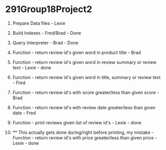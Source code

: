 # 291Group18Project2

1. Prepare Data files - Lexie
2. Build Indexes - Fred/Brad - Done
3. Query Interpreter - Brad - Done
4. Function - return review id's given word in product title - Brad
5. Function - return review id's given word in review summary or review text - Lexie - done
6. Function - return review id's given word in title, summary or review text - Fred
7. Function - return review id's with score greater/less than given score - Brad
9. Function - return review id's with review date greater/less than given date - Fred
10. Function - print reviews given list of review id's - Lexie - done

11. ** This actually gets done during/right before printing, my mistake - Function - return review id's with price greater/less than given price - Lexie - done 


